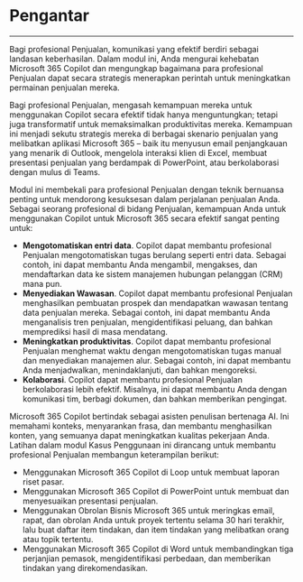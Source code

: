 
# Pengantar
---
Bagi profesional Penjualan, komunikasi yang efektif berdiri sebagai landasan keberhasilan. Dalam modul ini, Anda mengurai kehebatan Microsoft 365 Copilot dan mengungkap bagaimana para profesional Penjualan dapat secara strategis menerapkan perintah untuk meningkatkan permainan penjualan mereka.

Bagi profesional Penjualan, mengasah kemampuan mereka untuk menggunakan Copilot secara efektif tidak hanya menguntungkan; tetapi juga transformatif untuk memaksimalkan produktivitas mereka. Kemampuan ini menjadi sekutu strategis mereka di berbagai skenario penjualan yang melibatkan aplikasi Microsoft 365 – baik itu menyusun email penjangkauan yang menarik di Outlook, mengelola interaksi klien di Excel, membuat presentasi penjualan yang berdampak di PowerPoint, atau berkolaborasi dengan mulus di Teams.<br>

Modul ini membekali para profesional Penjualan dengan teknik bernuansa penting untuk mendorong kesuksesan dalam perjalanan penjualan Anda. Sebagai seorang profesional di bidang Penjualan, kemampuan Anda untuk menggunakan Copilot untuk Microsoft 365 secara efektif sangat penting untuk:

 -  **Mengotomatiskan entri data**. Copilot dapat membantu profesional Penjualan mengotomatiskan tugas berulang seperti entri data. Sebagai contoh, ini dapat membantu Anda mengambil, mengakses, dan mendaftarkan data ke sistem manajemen hubungan pelanggan (CRM) mana pun.<br>
 -  **Menyediakan Wawasan**. Copilot dapat membantu profesional Penjualan menghasilkan pembuatan prospek dan mendapatkan wawasan tentang data penjualan mereka. Sebagai contoh, ini dapat membantu Anda menganalisis tren penjualan, mengidentifikasi peluang, dan bahkan memprediksi hasil di masa mendatang.<br>
 -  **Meningkatkan produktivitas**. Copilot dapat membantu profesional Penjualan menghemat waktu dengan mengotomatiskan tugas manual dan menyediakan manajemen alur. Sebagai contoh, ini dapat membantu Anda menjadwalkan, menindaklanjuti, dan bahkan mengoreksi.<br>
 -  **Kolaborasi**. Copilot dapat membantu profesional Penjualan berkolaborasi lebih efektif. Misalnya, ini dapat membantu Anda dengan komunikasi tim, berbagi dokumen, dan bahkan memberikan pengingat.

Microsoft 365 Copilot bertindak sebagai asisten penulisan bertenaga AI. Ini memahami konteks, menyarankan frasa, dan membantu menghasilkan konten, yang semuanya dapat meningkatkan kualitas pekerjaan Anda. Latihan dalam modul Kasus Penggunaan ini dirancang untuk membantu profesional Penjualan membangun keterampilan berikut:<br>

 -  Menggunakan Microsoft 365 Copilot di Loop untuk membuat laporan riset pasar.
 -  Menggunakan Microsoft 365 Copilot di PowerPoint untuk membuat dan menyesuaikan presentasi penjualan.
 -  Menggunakan Obrolan Bisnis Microsoft 365 untuk meringkas email, rapat, dan obrolan Anda untuk proyek tertentu selama 30 hari terakhir, lalu buat daftar item tindakan, dan item tindakan yang melibatkan orang atau topik tertentu.
 -  Menggunakan Microsoft 365 Copilot di Word untuk membandingkan tiga perjanjian pemasok, mengidentifikasi perbedaan, dan memberikan tindakan yang direkomendasikan.

